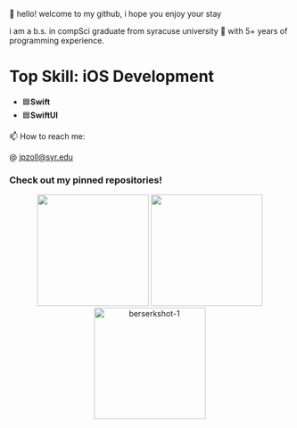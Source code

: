 👋 hello! welcome to my github, i hope you enjoy your stay

i am a b.s. in compSci graduate from syracuse university 🍊 with 5+ years of programming experience.

# Top Skill: iOS Development
- 🟦**Swift**
- 🟦**SwiftUI**

   
📫 How to reach me:

@ jpzoll@syr.edu

### Check out my pinned repositories!

<div align="center">
   <img src="https://github.com/jpzoll/jpzoll/assets/55609216/564ed63a-3759-4315-b961-0be5f3b84b34" width="200">
   <img src="https://github.com/jpzoll/jpzoll/assets/55609216/6739e32d-44b1-49da-beb4-6d8e97d9dc71" width="200">
   <img width="200" alt="berserkshot-1" src="https://github.com/jpzoll/jpzoll/assets/55609216/21da303a-03f2-4146-ae50-d6c2364b4f03">
</div>
